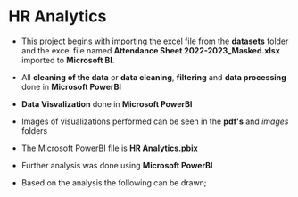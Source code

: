 # HR Analytics

- This project begins with importing the excel file from the **datasets** folder and the excel file named **Attendance Sheet 2022-2023_Masked.xlsx** imported to **Microsoft BI**.

- All **cleaning of the data** or **data cleaning**, **filtering** and **data processing** done in **Microsoft PowerBI**

- **Data Visvalization** done in **Microsoft PowerBI**

- Images of visualizations performed can be seen in the **pdf's** and *images* folders

- The Microsoft PowerBI file is **HR Analytics.pbix**

- Further analysis was done using **Microsoft PowerBI**

- Based on the analysis the following can be drawn;
